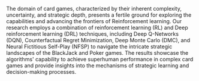 The domain of card games, characterized by their inherent complexity, uncertainty, and strategic depth, presents a fertile ground for exploring the capabilities and advancing the frontiers of Reinforcement learning. Our research employs a combination of reinforcement learning (RL) and Deep reinforcement learning (DRL) techniques, including Deep Q-Networks (DQN), Counterfactual Regret Minimization, Deep Monte Carlo (DMC), and Neural Fictitious Self-Play (NFSP) to navigate the intricate strategic landscapes of the BlackJack and Poker games. The results showcase the algorithms' capability to achieve superhuman performance in complex card games and provide insights into the mechanisms of strategic learning and decision-making processes.
